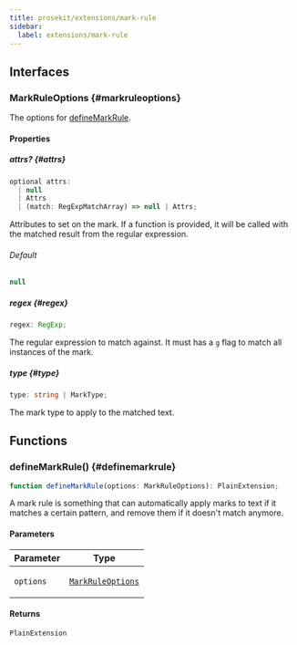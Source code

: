 ```yaml
---
title: prosekit/extensions/mark-rule
sidebar:
  label: extensions/mark-rule
---
```


<!-- DEBUG memberWithGroups 1 -->

<!-- DEBUG memberWithGroups 4 -->

<!-- DEBUG memberWithGroups 7 -->

<!-- DEBUG memberWithGroups 8 -->

<!-- DEBUG memberWithGroups 9 -->

## Interfaces

### MarkRuleOptions {#markruleoptions}

<!-- DEBUG memberWithGroups 1 -->

The options for [defineMarkRule](#definemarkrule).

<!-- DEBUG memberWithGroups 4 -->

<!-- DEBUG memberWithGroups 7 -->

<!-- DEBUG memberWithGroups 8 -->

<!-- DEBUG memberWithGroups 9 -->

#### Properties

##### attrs? {#attrs}

```ts
optional attrs: 
  | null
  | Attrs
  | (match: RegExpMatchArray) => null | Attrs;
```

Attributes to set on the mark. If a function is provided, it will be called
with the matched result from the regular expression.

###### Default

```ts
null
```

##### regex {#regex}

```ts
regex: RegExp;
```

The regular expression to match against. It must has a `g` flag to match
all instances of the mark.

##### type {#type}

```ts
type: string | MarkType;
```

The mark type to apply to the matched text.

<!-- DEBUG memberWithGroups 10 -->

## Functions

### defineMarkRule() {#definemarkrule}

```ts
function defineMarkRule(options: MarkRuleOptions): PlainExtension;
```

A mark rule is something that can automatically apply marks to text if it
matches a certain pattern, and remove them if it doesn't match anymore.

#### Parameters

<table>
<thead>
<tr>
<th>Parameter</th>
<th>Type</th>
</tr>
</thead>
<tbody>
<tr>
<td>

`options`

</td>
<td>

[`MarkRuleOptions`](#markruleoptions)

</td>
</tr>
</tbody>
</table>

#### Returns

`PlainExtension`

<!-- DEBUG memberWithGroups 10 -->
